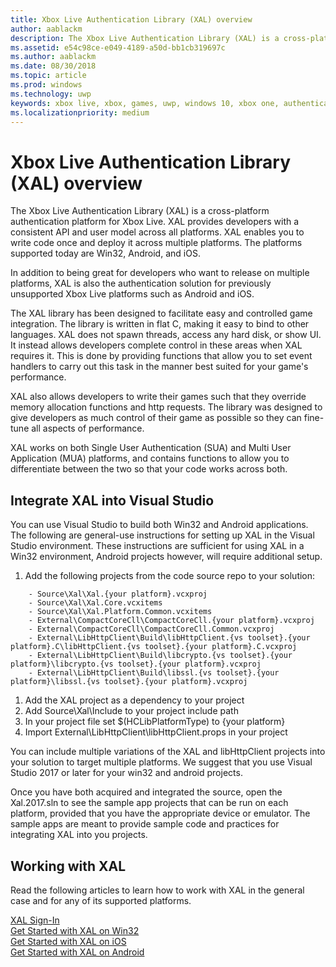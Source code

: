 ```yaml
---
title: Xbox Live Authentication Library (XAL) overview
author: aablackm
description: The Xbox Live Authentication Library (XAL) is a cross-platform authentication platform for Win32, Android, and iOS.
ms.assetid: e54c98ce-e049-4189-a50d-bb1cb319697c
ms.author: aablackm
ms.date: 08/30/2018
ms.topic: article
ms.prod: windows
ms.technology: uwp
keywords: xbox live, xbox, games, uwp, windows 10, xbox one, authentication, sign-in
ms.localizationpriority: medium
---
```

# Xbox Live Authentication Library (XAL) overview

The Xbox Live Authentication Library (XAL) is a cross-platform authentication platform for Xbox Live. XAL provides developers with a consistent API and user model across all platforms. XAL enables you to write code once and deploy it across multiple platforms. The platforms supported today are Win32, Android, and iOS.

In addition to being great for developers who want to release on multiple platforms, XAL is also the authentication solution for previously unsupported Xbox Live platforms such as Android and iOS.

The XAL library has been designed to facilitate easy and controlled game integration. The library is written in flat C, making it easy to bind to other languages. XAL does not spawn threads, access any hard disk, or show UI. It instead allows developers complete control in these areas when XAL requires it. This is done by providing functions that allow you to set event handlers to carry out this task in the manner best suited for your game's performance.  

XAL also allows developers to write their games such that they override memory allocation functions and http requests. The library was designed to give developers as much control of their game as possible so they can fine-tune all aspects of performance.

XAL works on both Single User Authentication (SUA) and Multi User Application (MUA) platforms, and contains functions to allow you to differentiate between the two so that your code works across both.

## Integrate XAL into Visual Studio

You can use Visual Studio to build both Win32 and Android applications. The following are general-use instructions for setting up XAL in the Visual Studio environment. These instructions are sufficient for using XAL in a Win32 environment, Android projects however, will require additional setup.

1. Add the following projects from the code source repo to your solution:

```
    - Source\Xal\Xal.{your platform}.vcxproj
    - Source\Xal\Xal.Core.vcxitems
    - Source\Xal\Xal.Platform.Common.vcxitems
    - External\CompactCoreCll\CompactCoreCll.{your platform}.vcxproj
    - External\CompactCoreCll\CompactCoreCll.Common.vcxproj
    - External\LibHttpClient\Build\libHttpClient.{vs toolset}.{your platform}.C\libHttpClient.{vs toolset}.{your platform}.C.vcxproj
    - External\LibHttpClient\Build\libcrypto.{vs toolset}.{your platform}\libcrypto.{vs toolset}.{your platform}.vcxproj
    - External\LibHttpClient\Build\libssl.{vs toolset}.{your platform}\libssl.{vs toolset}.{your platform}.vcxproj
```

1. Add the XAL project as a dependency to your project
1. Add Source\Xal\Include to your project include path
1. In your project file set $(HCLibPlatformType) to {your platform}
1. Import External\LibHttpClient\libHttpClient.props in your project

You can include multiple variations of the XAL and libHttpClient projects into your solution to target multiple platforms. We suggest that you use Visual Studio 2017 or later for your win32 and android projects.

Once you have both acquired and integrated the source, open the Xal.2017.sln to see the sample app projects that can be run on each platform, provided that you have the appropriate device or emulator. The sample apps are meant to provide sample code and practices for integrating XAL into you projects.

## Working with XAL

Read the following articles to learn how to work with XAL in the general case and for any of its supported platforms.

[XAL Sign-In](xal-sign-in.md)  
[Get Started with XAL on Win32](win32-xal.md)  
[Get Started with XAL on iOS](iOS-xal.md)  
[Get Started with XAL on Android](android-xal.md)